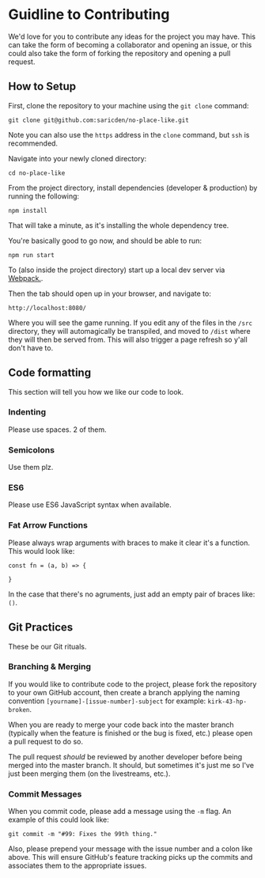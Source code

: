 # Guidline to Contributing

We'd love for you to contribute any ideas for the project you may have. This can take the form of becoming a collaborator and opening an issue, or this could also take the form of forking the repository and opening a pull request.

## How to Setup

First, clone the repository to your machine using the `git clone` command:

`git clone git@github.com:saricden/no-place-like.git`

Note you can also use the `https` address in the `clone` command, but `ssh` is recommended.

Navigate into your newly cloned directory:

`cd no-place-like`

From the project directory, install dependencies (developer & production) by running the following:

`npm install`

That will take a minute, as it's installing the whole dependency tree.

You're basically good to go now, and should be able to run:

`npm run start`

To (also inside the project directory) start up a local dev server via [Webpack.](https://webpack.js.org).

Then the tab should open up in your browser, and navigate to:

`http://localhost:8080/`

Where you will see the game running. If you edit any of the files in the `/src` directory, they will automagically be transpiled, and moved to `/dist` where they will then be served from. This will also trigger a page refresh so y'all don't have to.

## Code formatting

This section will tell you how we like our code to look.

### Indenting

Please use spaces. 2 of them.

### Semicolons

Use them plz.

### ES6

Please use ES6 JavaScript syntax when available.

### Fat Arrow Functions

Please always wrap arguments with braces to make it clear it's a function. This would look like:

```
const fn = (a, b) => {

}
```

In the case that there's no agruments, just add an empty pair of braces like: `()`.


## Git Practices

These be our Git rituals.

### Branching & Merging

If you would like to contribute code to the project, please fork the repository to your own GitHub account, then create a branch applying the naming convention `[yourname]-[issue-number]-subject` for example: `kirk-43-hp-broken`.

When you are ready to merge your code back into the master branch (typically when the feature is finished or the bug is fixed, etc.) please open a pull request to do so.

The pull request _should_ be reviewed by another developer before being merged into the master branch. It should, but sometimes it's just me so I've just been merging them (on the livestreams, etc.).

### Commit Messages

When you commit code, please add a message using the `-m` flag. An example of this could look like: 

`git commit -m "#99: Fixes the 99th thing."`

Also, please prepend your message with the issue number and a colon like above. This will ensure GitHub's feature tracking picks up the commits and associates them to the appropriate issues.